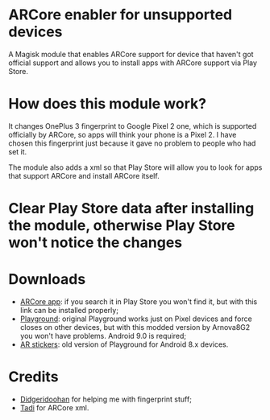# ARCore enabler for unsupported devices
A Magisk module that enables ARCore support for device that haven't got official support and allows you to install apps with ARCore support via Play Store.

# How does this module work?
It changes OnePlus 3 fingerprint to Google Pixel 2 one, which is supported officially by ARCore, so apps will think your phone is a Pixel 2. I have chosen this fingerprint just because it gave no problem to people who had set it.

The module also adds a xml so that Play Store will allow you to look for apps that support ARCore and install ARCore itself.

# Clear Play Store data after installing the module, otherwise Play Store won't notice the changes


# Downloads
- [ARCore app](https://play.google.com/store/apps/details?id=com.google.ar.core&hl=it): if you search it in Play Store you won't find it, but with this link can be installed properly;
- [Playground](https://drive.google.com/uc?id=1GsbffEgyyyA8VIQLJX3bEgcwNG6dfZ0B&export=download): original Playground works just on Pixel devices and force closes on other devices, but with this modded version by Arnova8G2 you won't have problems. Android 9.0 is required;
- [AR stickers](https://f.celsoazevedo.com/file/gcamera/ar/ARStickers_All_Pack_V1.5build-1.3.180720036.apk): old version of Playground for Android 8.x devices.

# Credits 
- [Didgeridoohan](https://github.com/Didgeridoohan) for helping me with fingerprint stuff;
- [Tadi](https://github.com/TadiT7) for ARCore xml.
